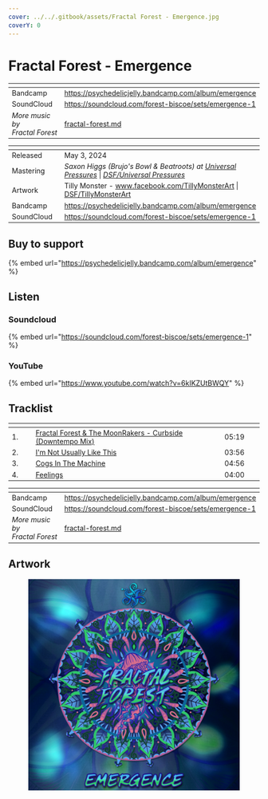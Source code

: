 ```yaml
---
cover: ../../.gitbook/assets/Fractal Forest - Emergence.jpg
coverY: 0
---
```


# Fractal Forest - Emergence

<table data-view="cards"><thead><tr><th></th><th data-hidden data-card-target data-type="content-ref"></th></tr></thead><tbody><tr><td>Bandcamp</td><td><a href="https://psychedelicjelly.bandcamp.com/album/emergence">https://psychedelicjelly.bandcamp.com/album/emergence</a></td></tr><tr><td>SoundCloud</td><td><a href="https://soundcloud.com/forest-biscoe/sets/emergence-1">https://soundcloud.com/forest-biscoe/sets/emergence-1</a></td></tr><tr><td><em>More music by Fractal Forest</em></td><td><a href="../../artists/music/fractal-forest.md">fractal-forest.md</a></td></tr></tbody></table>

<table data-header-hidden><thead><tr><th width="132"></th><th></th></tr></thead><tbody><tr><td>Released</td><td>May 3, 2024</td></tr><tr><td>Mastering</td><td><em>Saxon Higgs (Brujo's Bowl &#x26; Beatroots) at</em> <a href="https://www.facebook.com/universalpressures"><em>Universal Pressures</em></a> | <a href="../../artists/mastering/universal-pressures.md"><em>DSF/Universal Pressures</em></a> </td></tr><tr><td>Artwork</td><td>Tilly Monster - <a href="https://www.facebook.com/TillyMonsterArt">www.facebook.com/TillyMonsterArt</a> | <a href="../../artists/graphic/tillymonsterart.md">DSF/TillyMonsterArt</a> </td></tr><tr><td>Bandcamp</td><td><a href="https://psychedelicjelly.bandcamp.com/album/emergence">https://psychedelicjelly.bandcamp.com/album/emergence</a></td></tr><tr><td>SoundCloud</td><td><a href="https://soundcloud.com/forest-biscoe/sets/emergence-1">https://soundcloud.com/forest-biscoe/sets/emergence-1</a></td></tr></tbody></table>

## Buy to support

{% embed url="https://psychedelicjelly.bandcamp.com/album/emergence" %}

## Listen

### Soundcloud

{% embed url="https://soundcloud.com/forest-biscoe/sets/emergence-1" %}

### YouTube

{% embed url="https://www.youtube.com/watch?v=6kIKZUtBWQY" %}

## &#x20;Tracklist

<table data-header-hidden><thead><tr><th width="43"></th><th width="491"></th><th width="74"></th></tr></thead><tbody><tr><td>1.</td><td><a href="https://psychedelicjelly.bandcamp.com/track/curbside-downtempo-mix">Fractal Forest &#x26; The MoonRakers - Curbside (Downtempo Mix)</a> </td><td>05:19</td></tr><tr><td>2.</td><td><a href="https://psychedelicjelly.bandcamp.com/track/im-not-usually-like-this">I'm Not Usually Like This</a> </td><td>03:56</td></tr><tr><td>3.</td><td><a href="https://psychedelicjelly.bandcamp.com/track/cogs-in-the-machine">Cogs In The Machine</a> </td><td>04:56</td></tr><tr><td>4.</td><td><a href="https://psychedelicjelly.bandcamp.com/track/feelings">Feelings</a> </td><td>04:00</td></tr></tbody></table>

<table data-view="cards"><thead><tr><th></th><th data-hidden data-card-target data-type="content-ref"></th></tr></thead><tbody><tr><td>Bandcamp</td><td><a href="https://psychedelicjelly.bandcamp.com/album/emergence">https://psychedelicjelly.bandcamp.com/album/emergence</a></td></tr><tr><td>SoundCloud</td><td><a href="https://soundcloud.com/forest-biscoe/sets/emergence-1">https://soundcloud.com/forest-biscoe/sets/emergence-1</a></td></tr><tr><td><em>More music by Fractal Forest</em></td><td><a href="../../artists/music/fractal-forest.md">fractal-forest.md</a></td></tr></tbody></table>

## Artwork

<figure><img src="../../.gitbook/assets/Fractal Forest - Emergence.jpg" alt=""><figcaption></figcaption></figure>

